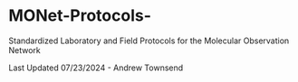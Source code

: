 # MONet-Protocols-
Standardized Laboratory and Field Protocols for the Molecular Observation Network 

Last Updated 07/23/2024 - Andrew Townsend
